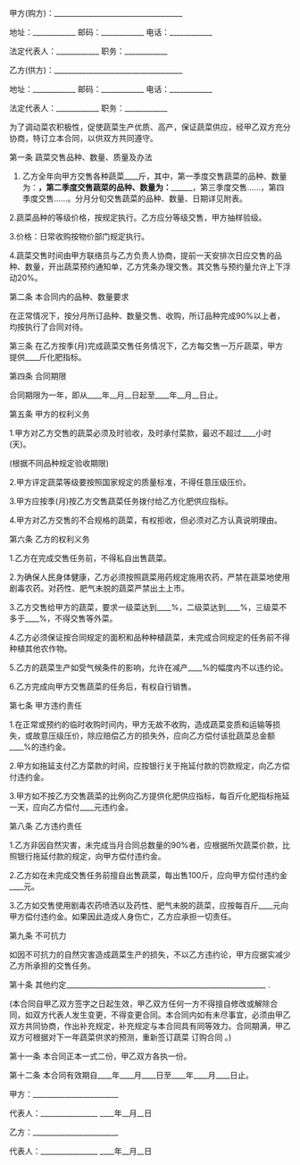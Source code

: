 
 


甲方(购方)：____________________________________


地址：____________ 邮码：____________ 电话：____________


法定代表人：____________ 职务：____________


乙方(供方)：____________________________________


地址：____________ 邮码：____________ 电话：____________


法定代表人：____________ 职务：____________


为了调动菜农积极性，促使蔬菜生产优质、高产，保证蔬菜供应，经甲乙双方充分协商，特订立本合同，以供双方共同遵守。


第一条 蔬菜交售品种、数量、质量及办法


1. 乙方全年向甲方交售各种蔬菜____斤，其中，第一季度交售蔬菜的品种、数量为：__________________，第二季度交售蔬菜的品种、数量为：________________________，第三季度交售……，第四季度交售……。分月分旬交售蔬菜的品种、数量、日期详见附表。


2.蔬菜品种的等级价格，按规定执行。乙方应分等级交售，甲方抽样验级。


3.价格：日常收购按物价部门规定执行。


4.蔬菜交售时间由甲方联络员与乙方负责人协商，提前一天安排次日应交售的品种、数量，开出蔬菜预约通知单，乙方凭条办理交售。其交售与预约量允许上下浮动20%。


第二条 本合同内的品种、数量要求


在正常情况下，按分月所订品种、数量交售、收购，所订品种完成90%以上者，均按执行了合同对待。


第三条 在乙方按季(月)完成蔬菜交售任务情况下，乙方每交售一万斤蔬菜，甲方提供____斤化肥指标。


第四条 合同期限


合同期限为一年，即从____年__月__日起至____年__月__日止。


第五条 甲方的权利义务


1.甲方对乙方交售的蔬菜必须及时验收，及时承付菜款，最迟不超过____小时(天)。


(根据不同品种规定验收期限)


2.甲方评定蔬菜等级要按照国家规定的质量标准，不得任意压级压价。


3.甲方应按季(月)按乙方交售蔬菜任务拨付给乙方化肥供应指标。


4.甲方对乙方交售的不合规格的蔬菜，有权拒收，但必须对乙方认真说明理由。


第六条 乙方的权利义务


1.乙方在完成交售任务前，不得私自出售蔬菜。


2.为确保人民身体健康，乙方必须按照蔬菜用药规定施用农药，严禁在蔬菜地使用剧毒农药。对药性、肥气未脱的蔬菜严禁出土上市。


3.乙方交售给甲方的蔬菜，要求一级菜达到____%，二级菜达到____%，三级菜不多于____%，不得交售等外菜。


4.乙方必须保证按合同规定的面积和品种种植蔬菜，未完成合同规定的任务前不得种植其他农作物。


5.乙方的蔬菜生产如受气候条件的影响，允许在减产____%的幅度内不以违约论。


6.乙方完成向甲方交售蔬菜的任务后，有权自行销售。


第七条 甲方违约责任


1.在正常或预约的临时收购时间内，甲方无故不收购，造成蔬菜变质和运输等损失，或故意压级压价，除应赔偿乙方的损失外，应向乙方偿付该批蔬菜总金额____%的违约金。


2.甲方如拖延支付乙方菜款的时间，应按银行关于拖延付款的罚款规定，向乙方偿付违约金。


3.甲方如不按乙方交售蔬菜的比例向乙方提供化肥供应指标，每百斤化肥指标拖延一天，应向乙方偿付____元违约金。


第八条 乙方违约责任


1.乙方非因自然灾害，未完成当月合同总数量的90%者，应根据所欠蔬菜价款，比照银行拖延付款的规定，向甲方偿付违约金。


2.乙方如在未完成交售任务前擅自出售蔬菜，每出售100斤，应向甲方偿付违约金____元。


3.乙方如交售使用剧毒农药喷洒以及药性、肥气未脱的蔬菜，应按每百斤____元向甲方偿付违约金。如果因此造成人身伤亡，乙方应承担一切责任。


第九条 不可抗力


如因不可抗力的自然灾害造成蔬菜生产的损失，不以乙方违约论，甲方应据实减少乙方所承担的交售任务。


第十条 其他约定________________________________________________________ .


(本合同自甲乙双方签字之日起生效，甲乙双方任何一方不得擅自修改或解除合同，如双方代表人发生变更，不得变更合同。本合同内如有未尽事宜，必须由甲乙双方共同协商，作出补充规定，补充规定与本合同具有同等效力。合同期满，甲乙双方可根据对下一年蔬菜供求的预测，重新签订蔬菜
订购合同
。)


第十一条 本合同正本一式二份，甲乙双方各执一份。


第十二条 本合同有效期自____年____月____日至____年____月____日止。


甲方：________________________


代表人：________________ ____年__月__日


乙方：________________________


代表人：________________ ____年__月__日
 


 

 
 
 
 
 
  


  
 

  


  


  
 
 
 
 

